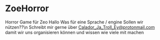 # ZoeHorror
Horror Game für Zeo
Hallo
Was für eine Sprache / engine Sollen wir nützen??\n
Schreibt mir gerne über Calador_Ja_Troll_Ey@protonmail.com damit wir uns organisieren können und wissen wie viele mit machen

